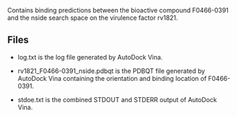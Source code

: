 Contains binding predictions between the bioactive compound F0466-0391 and the nside search space on the virulence factor rv1821.

## Files

- log.txt is the log file generated by AutoDock Vina.

- rv1821_F0466-0391_nside.pdbqt is the PDBQT file generated by AutoDock Vina containing the orientation and binding location of F0466-0391.

- stdoe.txt is the combined STDOUT and STDERR output of AutoDock Vina.


